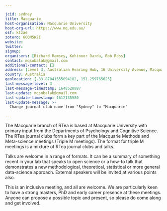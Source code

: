 ```yaml
---

jcid: sydney
title: Macquarie
host-organisation: Macquarie University
host-org-url: https://www.mq.edu.au/
osf: ktzae
zotero: 6GQM5K2I
website: 
twitter: 
signup: 
organisers: [Richard Ramsey, Kohinoor Darda, Rob Ross]
contact: mqsobalab@gmail.com
additional-contact: []
address: [Level 3, Australian Hearing Hub, 16 University Avenue, Macquarie University, Sydney NSW 2109]
country: Australia
geolocation: [-33.87041555094182, 151.259765625]
last-message-level: 3
last-message-timestamp: 1648528887
last-update: mqsobalab@gmail.com
last-update-timestamp: 1612135580
last-update-message: >-
  Change journal club name from "Sydney" to "Macquarie"

---
```


The Macquarie branch of RTea is based at Macquarie University with primary input from the Departments of Psychology and Cognitive Science. The RTea journal clubs form a key part of the Macquarie Methods and Meta-science meetings (Triple M meetings). The format for triple M meetings is a mixture of RTea journal clubs and talks. 

Talks are welcome in a range of formats. It can be a summary of something recent in your lab that speaks to open science or a how-to talk that demonstrates a new methodological, theoretical, statistical or more general data-science approach. External speakers will be invited at various points also.

This is an inclusive meeting, and all are welcome. We are particularly keen to have a strong masters, PhD and early career presence at these meetings. Anyone can propose a possible topic and present, so please do come along and get involved.
